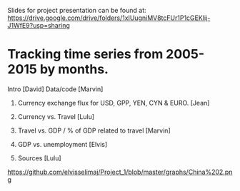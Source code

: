 Slides for project presentation can be found at:
https://drive.google.com/drive/folders/1xIUugniMV8tcFUr1P1cGEKIij-J1WfE9?usp=sharing
# Tracking time series from 2005-2015 by months. 

Intro [David]
Data/code [Marvin]

1) Currency exchange flux for USD, GPP, YEN, CYN & EURO. [Jean] 

2) Currency vs. Travel [Lulu]

3) Travel vs. GDP / % of GDP related to travel [Marvin]

4) GDP vs. unemployment [Elvis]

6) Sources [Lulu]

https://github.com/elvisselimaj/Project_1/blob/master/graphs/China%202.png
